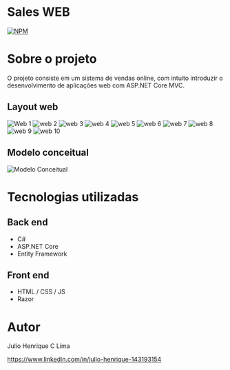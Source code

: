 # Sales WEB
[![NPM](https://img.shields.io/npm/l/react)](https://github.com/Juliolimahen/sales-web/blob/main/LICENSE) 

# Sobre o projeto

O projeto consiste em um sistema de vendas online, com intuito introduzir o desenvolvimento de aplicações web com ASP.NET Core MVC.


## Layout web
![Web 1](https://github.com/Juliolimahen/assets/blob/main/sales-web/home-page.png) 
![web 2](https://github.com/Juliolimahen/assets/blob/main/sales-web/departments.png)
![web 3](https://github.com/Juliolimahen/assets/blob/main/sales-web/departments-edit.png)
![web 4](https://github.com/Juliolimahen/assets/blob/main/sales-web/sellers.png)
![web 5](https://github.com/Juliolimahen/assets/blob/main/sales-web/sellers-edit.png)
![web 6](https://github.com/Juliolimahen/assets/blob/main/sales-web/sellers-create.png)
![web 7](https://github.com/Juliolimahen/assets/blob/main/sales-web/sales-record.png)
![web 8](https://github.com/Juliolimahen/assets/blob/main/sales-web/sales-simple-search.png)
![web 9](https://github.com/Juliolimahen/assets/blob/main/sales-web/sales-simple-search.png)
![web 10](https://github.com/Juliolimahen/assets/blob/main/sales-web/sales-group-search-1.png)

## Modelo conceitual
![Modelo Conceitual](https://github.com/Juliolimahen/assets/blob/main/sales-web/modelo-conceitual.png)

# Tecnologias utilizadas
## Back end
- C#
- ASP.NET Core
- Entity Framework
## Front end
- HTML / CSS / JS 
- Razor

# Autor

Julio Henrique C Lima

https://www.linkedin.com/in/julio-henrique-143193154
